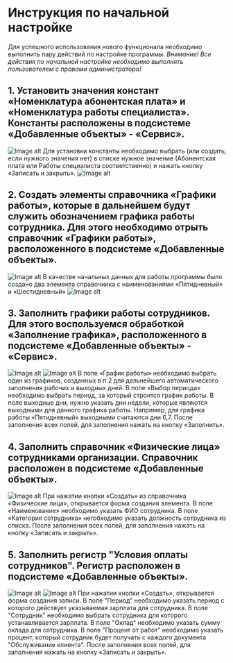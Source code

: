   # Инструкция по начальной настройке

  Для успешного использования нового функционала необходимо выполнить пару действий по настройке программы. 
  *Внимание! Все действия по начальной настройке необходимо выполнять пользователем с правами администратора!*

  ## 1.	Установить значения констант «Номенклатура абонентская плата» и «Номенклатура работы специалиста». Константы расположены в подсистеме «Добавленные объекты» - «Сервис».
![Image alt](https://github.com/{username}/{repository}/raw/{branch}/{path}/image.png)
  Для установки константы необходимо выбрать (или создать, если нужного значения нет) в списке нужное значение (Абонентская плата или Работы специалиста соответственно) и нажать кнопку «Записать и закрыть». 
![Image alt](https://github.com/{username}/{repository}/raw/{branch}/{path}/image.png)

  ## 2.	Создать элементы справочника «Графики работы», которые в дальнейшем будут служить обозначением графика работы сотрудника. Для этого необходимо отрыть справочник «Графики работы», расположенного в подсистеме «Добавленные объекты».
![Image alt](https://github.com/{username}/{repository}/raw/{branch}/{path}/image.png)
  В качестве начальных данных для работы программы было создано два элемента справочника с наименованиями «Пятидневный» и «Шестидневный»
![Image alt](https://github.com/{username}/{repository}/raw/{branch}/{path}/image.png)

  ## 3.	Заполнить графики работы сотрудников. Для этого воспользуемся обработкой «Заполнение графика», расположенного в подсистеме «Добавленные объекты» - «Сервис».
![Image alt](https://github.com/{username}/{repository}/raw/{branch}/{path}/image.png)
![Image alt](https://github.com/{username}/{repository}/raw/{branch}/{path}/image.png)
  В поле «График работы» необходимо выбрать один из графиков, созданных в п.2 для дальнейшего автоматического заполнения рабочих и выходных дней.
  В поле «Выбор периода» необходимо выбрать период, за который строится график работы.
  В поле выходные дни, нужно указать дни недели, которые являются выходными для данного графика работы. Например, для графика работы «Пятидневный» выходными считаются дни 6,7.
  После заполнения всех полей, для заполнения нажать на кнопку «Заполнить».

  ## 4.	Заполнить справочник «Физические лица» сотрудниками организации. Справочник расположен в подсистеме «Добавленные объекты».
![Image alt](https://github.com/{username}/{repository}/raw/{branch}/{path}/image.png)
  При нажатии кнопки «Создать» из справочника «Физические лица», открывается форма создания элемента. 
  В поле «Наименование» необходимо указать ФИО сотрудника.
  В поле «Категория сотрудника» негобходимо указать должность сотрудника из списка.
  После заполнения всех полей, для заполнения нажать на кнопку «Записать и закрыть».

  ## 5.	Заполнить регистр "Условия оплаты сотрудников". Регистр расположен в подсистеме «Добавленные объекты».
![Image alt](https://github.com/{username}/{repository}/raw/{branch}/{path}/image.png)
![Image alt](https://github.com/{username}/{repository}/raw/{branch}/{path}/image.png)
  При нажатии кнопки «Создать», открывается форма создания записи.
  В поле "Период" необходимо указать период с которого действует указываемая зарплата для сотрудника.
  В поле "Сотрудник" необходимо выбрать сотрудника для которого устанавливается зарплата.
  В поле "Оклад" необходимо указать сумму оклада для сотрудника.
  В поле "Процент от работ" необходимо указать процент, который сотрудник будет получать с каждого документа "Обслуживание клиента".
  После заполнения всех полей, для заполнения нажать на кнопку «Записать и закрыть».